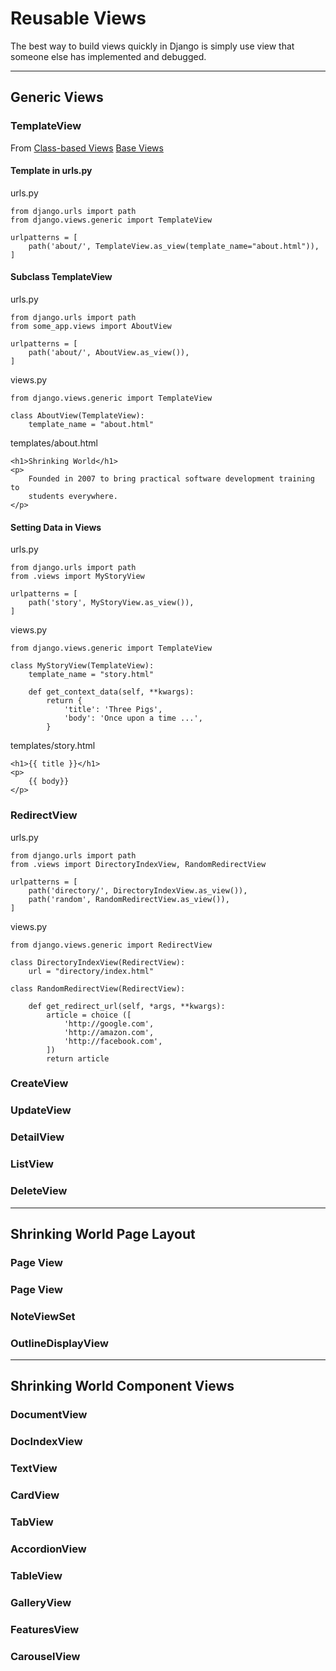# Reusable Views

The best way to build views quickly in Django is simply use view that someone 
else has implemented and debugged.

---

## Generic Views

### TemplateView

From [Class-based Views](https://docs.djangoproject.com/en/3.1/topics/class-based-views/)
[Base Views](https://docs.djangoproject.com/en/3.1/ref/class-based-views/base)

#### Template in urls.py

urls.py

    from django.urls import path
    from django.views.generic import TemplateView

    urlpatterns = [
        path('about/', TemplateView.as_view(template_name="about.html")),
    ]


#### Subclass TemplateView

urls.py

    from django.urls import path
    from some_app.views import AboutView

    urlpatterns = [
        path('about/', AboutView.as_view()),
    ]
    
views.py

    from django.views.generic import TemplateView

    class AboutView(TemplateView):
        template_name = "about.html"
     
templates/about.html

    <h1>Shrinking World</h1>
    <p>
        Founded in 2007 to bring practical software development training to
        students everywhere.
    </p>

#### Setting Data in Views

urls.py

    from django.urls import path
    from .views import MyStoryView

    urlpatterns = [
        path('story', MyStoryView.as_view()),
    ]
    
views.py

    from django.views.generic import TemplateView

    class MyStoryView(TemplateView):
        template_name = "story.html"
        
        def get_context_data(self, **kwargs):
            return {
                'title': 'Three Pigs', 
                'body': 'Once upon a time ...',
            }
     
templates/story.html

    <h1>{{ title }}</h1>
    <p>
        {{ body}}
    </p>

        
### RedirectView

urls.py

    from django.urls import path
    from .views import DirectoryIndexView, RandomRedirectView

    urlpatterns = [
        path('directory/', DirectoryIndexView.as_view()),
        path('random', RandomRedirectView.as_view()),
    ]
    
views.py

    from django.views.generic import RedirectView

    class DirectoryIndexView(RedirectView):
        url = "directory/index.html"
        
    class RandomRedirectView(RedirectView):
    
        def get_redirect_url(self, *args, **kwargs):
            article = choice ([
                'http://google.com', 
                'http://amazon.com', 
                'http://facebook.com',
            ])
            return article


### CreateView

### UpdateView

### DetailView

### ListView

### DeleteView


---


## Shrinking World Page Layout

### Page View

### Page View

### NoteViewSet

### OutlineDisplayView


---


## Shrinking World Component Views

### DocumentView

### DocIndexView

### TextView

### CardView

### TabView

### AccordionView

### TableView

### GalleryView

### FeaturesView

### CarouselView

